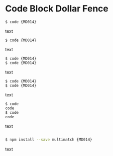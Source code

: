 # Code Block Dollar Fence

```fence
$ code {MD014}
```

text

```fence
$ code {MD014}
```

text

```fence
$ code {MD014}
$ code {MD014}
```

text

```fence
$ code {MD014}
$ code {MD014}
```

text

```fence
$ code
code
$ code
code
```

text

```sh

$ npm install --save multimatch {MD014}
```

text
